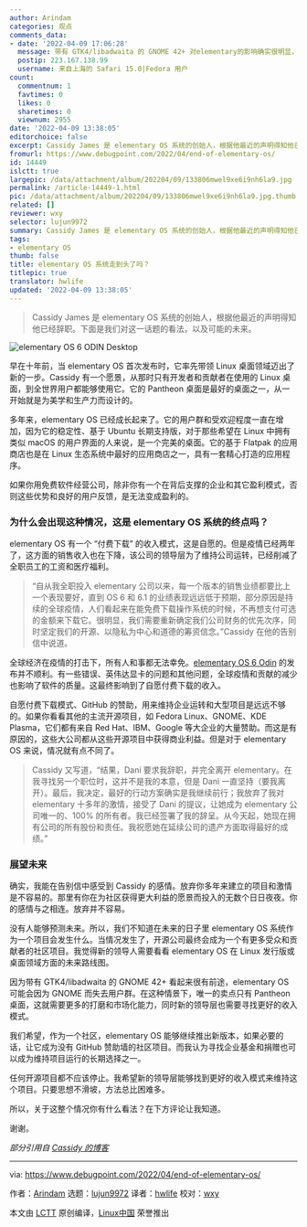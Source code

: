 ```yaml
---
author: Arindam
categories: 观点
comments_data:
- date: '2022-04-09 17:06:28'
  message: 带有 GTK4/libadwaita 的 GNOME 42+ 对elementary的影响确实很明显，前者已经开始往最新macOS风格进化，而后者还停留在2年多前的mac风格
  postip: 223.167.138.99
  username: 来自上海的 Safari 15.0|Fedora 用户
count:
  commentnum: 1
  favtimes: 0
  likes: 0
  sharetimes: 0
  viewnum: 2955
date: '2022-04-09 13:38:05'
editorchoice: false
excerpt: Cassidy James 是 elementary OS 系统的创始人，根据他最近的声明得知他已经辞职。下面是我们对这一话题的看法，以及可能的未来。
fromurl: https://www.debugpoint.com/2022/04/end-of-elementary-os/
id: 14449
islctt: true
largepic: /data/attachment/album/202204/09/133806mwel9xe6i9nh6la9.jpg
permalink: /article-14449-1.html
pic: /data/attachment/album/202204/09/133806mwel9xe6i9nh6la9.jpg.thumb.jpg
related: []
reviewer: wxy
selector: lujun9972
summary: Cassidy James 是 elementary OS 系统的创始人，根据他最近的声明得知他已经辞职。下面是我们对这一话题的看法，以及可能的未来。
tags:
- elementary OS
thumb: false
title: elementary OS 系统走到头了吗？
titlepic: true
translator: hwlife
updated: '2022-04-09 13:38:05'
---
```



> 
> Cassidy James 是 elementary OS 系统的创始人，根据他最近的声明得知他已经辞职。下面是我们对这一话题的看法，以及可能的未来。
> 
> 
> 


![elementary OS 6 ODIN Desktop](/data/attachment/album/202204/09/133806mwel9xe6i9nh6la9.jpg)


早在十年前，当 elementary OS 首次发布时，它率先带领 Linux 桌面领域迈出了新的一步。Cassidy 有一个愿景，从那时只有开发者和贡献者在使用的 Linux 桌面，到全世界用户都能够使用它。它的 Pantheon 桌面是最好的桌面之一，从一开始就是为美学和生产力而设计的。


多年来，elementary OS 已经成长起来了。它的用户群和受欢迎程度一直在增加，因为它的稳定性、基于 Ubuntu 长期支持版，对于那些希望在 Linux 中拥有类似 macOS 的用户界面的人来说，是一个完美的桌面。它的基于 Flatpak 的应用商店也是在 Linux 生态系统中最好的应用商店之一，具有一套精心打造的应用程序。


如果你用免费软件经营公司，除非你有一个在背后支撑的企业和其它盈利模式，否则这些优势和良好的用户反馈，是无法变成盈利的。


### 为什么会出现这种情况，这是 elementary OS 系统的终点吗？


elementary OS 有一个 “付费下载” 的收入模式，这是自愿的。但是疫情已经两年了，这方面的销售收入也在下降，该公司的领导层为了维持公司运转，已经削减了全职员工的工资和医疗福利。



> 
> “自从我全职投入 elementary 公司以来，每一个版本的销售业绩都要比上一个表现要好，直到 OS 6 和 6.1 的业绩表现远远低于预期，部分原因是持续的全球疫情，人们看起来在能免费下载操作系统的时候，不再想支付可选的金额来下载它。很明显，我们需要重新确定我们公司财务的优先次序，同时坚定我们的开源、以隐私为中心和道德的筹资信念。”Cassidy 在他的告别信中说道。
> 
> 
> 


全球经济在疫情的打击下，所有人和事都无法幸免。[elementary OS 6 Odin](https://www.debugpoint.com/2021/08/elementary-os-6-odin-review/) 的发布并不顺利。有一些错误、英伟达显卡的问题和其他问题，全球疫情和贡献的减少也影响了软件的质量。这最终影响到了自愿付费下载的收入。


自愿付费下载模式、GitHub 的赞助，用来维持企业运转和大型项目是远远不够的。如果你看看其他的主流开源项目，如 Fedora Linux、GNOME、KDE Plasma，它们都有来自 Red Hat、IBM、Google 等大企业的大量赞助。而这是有原因的，这些大公司都从这些开源项目中获得商业利益。但是对于 elementary OS 来说，情况就有点不同了。



> 
> Cassidy 又写道，“结果，Dani 要求我辞职，并完全离开 elementary。在我寻找另一个职位时，这并不是我的本意，但是 Dani 一直坚持（要我离开）。最后，我决定，最好的行动方案确实是我继续前行；我放弃了我对 elementary 十多年的激情，接受了 Dani 的提议，让她成为 elementary 公司唯一的、100% 的所有者。我已经签署了我的辞呈。从今天起，她现在拥有公司的所有股份和责任。我祝愿她在延续公司的遗产方面取得最好的成绩。”
> 
> 
> 


### 展望未来


确实，我能在告别信中感受到 Cassidy 的感情。放弃你多年来建立的项目和激情是不容易的。那里有你在为社区获得更大利益的愿景而投入的无数个日日夜夜。你的感情与之相连。放弃并不容易。


没有人能够预测未来。所以，我们不知道在未来的日子里 elementary OS 系统作为一个项目会发生什么。当情况发生了，开源公司最终会成为一个有更多受众和贡献者的社区项目。我觉得新的领导人需要看看 elementary OS 在 Linux 发行版或桌面领域方面的未来路线图。


因为带有 GTK4/libadwaita 的 GNOME 42+ 看起来很有前途，elementary OS 可能会因为 GNOME 而失去用户群。在这种情景下，唯一的卖点只有 Pantheon 桌面，这就需要更多的打磨和市场化能力，同时新的领导层也需要寻找更好的收入模式。


我们希望，作为一个社区，elementary OS 能够继续推出新版本，如果必要的话，让它成为没有 GitHub 赞助墙的社区项目。而我认为寻找企业基金和捐赠也可以成为维持项目运行的长期选择之一。


任何开源项目都不应该停止。我希望新的领导层能够找到更好的收入模式来维持这个项目。只要思想不滑坡，方法总比困难多。


所以，关于这整个情况你有什么看法？在下方评论让我知道。


谢谢。


*部分引用自 [Cassidy 的博客](https://cassidyjames.com/blog/farewell-elementary/)*




---


via: <https://www.debugpoint.com/2022/04/end-of-elementary-os/>


作者：[Arindam](https://www.debugpoint.com/author/admin1/) 选题：[lujun9972](https://github.com/lujun9972) 译者：[hwlife](https://github.com/hwlife) 校对：[wxy](https://github.com/wxy)


本文由 [LCTT](https://github.com/LCTT/TranslateProject) 原创编译，[Linux中国](https://linux.cn/) 荣誉推出